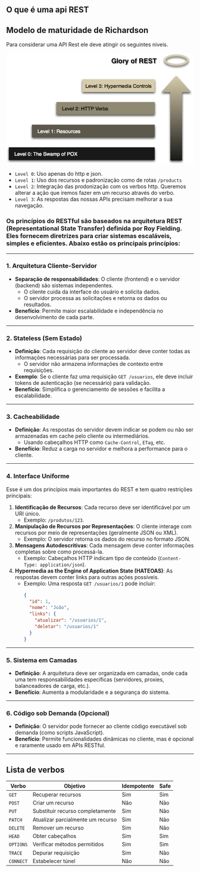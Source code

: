 ## O que é uma api REST


## Modelo de maturidade de Richardson
Para considerar uma API Rest ele deve atingir os seguintes niveis.

![image](./imgs/overview.png)

- `Level 0`: Uso apenas do http e json.
- `Level 1`: Uso dos recursos e padronização como de rotas `/products`
- `Level 2`: Integração das prodonização com os verbos http. Queremos alterar a ação que iremos fazer em um recurso através do verbo.
- `Level 3`: As respostas das nossas APIs precisam melhorar a sua navegação.

### Os **princípios do RESTful** são baseados na arquitetura REST (Representational State Transfer) definida por Roy Fielding. Eles fornecem diretrizes para criar sistemas escaláveis, simples e eficientes. Abaixo estão os principais princípios:

---

### **1. Arquitetura Cliente-Servidor**
- **Separação de responsabilidades**: O cliente (frontend) e o servidor (backend) são sistemas independentes.
  - O cliente cuida da interface do usuário e solicita dados.
  - O servidor processa as solicitações e retorna os dados ou resultados.
- **Benefício**: Permite maior escalabilidade e independência no desenvolvimento de cada parte.

---

### **2. Stateless (Sem Estado)**
- **Definição**: Cada requisição do cliente ao servidor deve conter todas as informações necessárias para ser processada.
  - O servidor não armazena informações de contexto entre requisições.
- **Exemplo**: Se o cliente faz uma requisição `GET /usuarios`, ele deve incluir tokens de autenticação (se necessário) para validação.
- **Benefício**: Simplifica o gerenciamento de sessões e facilita a escalabilidade.

---

### **3. Cacheabilidade**
- **Definição**: As respostas do servidor devem indicar se podem ou não ser armazenadas em cache pelo cliente ou intermediários.
  - Usando cabeçalhos HTTP como `Cache-Control`, `ETag`, etc.
- **Benefício**: Reduz a carga no servidor e melhora a performance para o cliente.

---

### **4. Interface Uniforme**
Esse é um dos princípios mais importantes do REST e tem quatro restrições principais:
1. **Identificação de Recursos**: Cada recurso deve ser identificável por um URI único.
   - Exemplo: `/produtos/123`.
2. **Manipulação de Recursos por Representações**: O cliente interage com recursos por meio de representações (geralmente JSON ou XML).
   - Exemplo: O servidor retorna os dados do recurso no formato JSON.
3. **Mensagens Autodescritivas**: Cada mensagem deve conter informações completas sobre como processá-la.
   - Exemplo: Cabeçalhos HTTP indicam tipo de conteúdo (`Content-Type: application/json`).
4. **Hypermedia as the Engine of Application State (HATEOAS)**: As respostas devem conter links para outras ações possíveis.
   - Exemplo: Uma resposta `GET /usuarios/1` pode incluir:
     ```json
     {
       "id": 1,
       "nome": "João",
       "links": {
         "atualizar": "/usuarios/1",
         "deletar": "/usuarios/1"
       }
     }
     ```

---

### **5. Sistema em Camadas**
- **Definição**: A arquitetura deve ser organizada em camadas, onde cada uma tem responsabilidades específicas (servidores, proxies, balanceadores de carga, etc.).
- **Benefício**: Aumenta a modularidade e a segurança do sistema.

---

### **6. Código sob Demanda (Opcional)**
- **Definição**: O servidor pode fornecer ao cliente código executável sob demanda (como scripts JavaScript).
- **Benefício**: Permite funcionalidades dinâmicas no cliente, mas é opcional e raramente usado em APIs RESTful.

---


## Lista de verbos
| **Verbo**   | **Objetivo**                        | **Idempotente** | **Safe** |
|-------------|-------------------------------------|----------------|---------|
| `GET`       | Recuperar recursos                  | Sim            | Sim     |
| `POST`      | Criar um recurso                    | Não            | Não     |
| `PUT`       | Substituir recurso completamente    | Sim            | Não     |
| `PATCH`     | Atualizar parcialmente um recurso   | Sim            | Não     |
| `DELETE`    | Remover um recurso                  | Sim            | Não     |
| `HEAD`      | Obter cabeçalhos                    | Sim            | Sim     |
| `OPTIONS`   | Verificar métodos permitidos        | Sim            | Sim     |
| `TRACE`     | Depurar requisição                  | Sim            | Não     |
| `CONNECT`   | Estabelecer túnel                   | Não            | Não     |